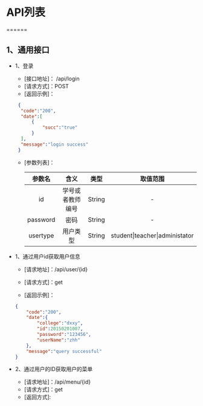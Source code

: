 # API列表

======

## 1、通用接口

+ 1、登录
  - [接口地址]： /api/login
  - [请求方式]：POST
  - [返回示例]：
  
  ```json
   {
   	"code":"200",
   	"date":[
   		{
   		    "succ":"true"
   		}
   	],
   	"message":"login success"
   }
  ```
  - [参数列表]：

    |  参数名  |       含义       |  类型  |            取值范围            |
    | :------: | :--------------: | :----: | :----------------------------: |
    |    id    | 学号或者教师编号 | String |               -                |
    | password |       密码       | String |               -                |
    | usertype |     用户类型     | String | student\|teacher\|administator |


- 1、通过用户id获取用户信息

  - [请求地址]：/api/user/{id}

  - [请求方式]：get

  - [返回示例]：

  ```json
  {
      "code":"200",
      "date":{
          "college":"dxxy",
          "id":20150201007,
          "password":"123456",
          "userName":"zhh"
      },
      "message":"query successful"
  }
  ```
- 2、通过用户的ID获取用户的菜单
  - [请求地址]：/api/menu/{id}
  - [请求方式]：get
  - [返回方式]:
  
